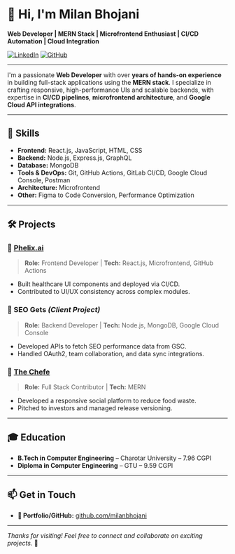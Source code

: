 # 👋 Hi, I'm Milan Bhojani

**Web Developer | MERN Stack | Microfrontend Enthusiast | CI/CD Automation | Cloud Integration**

[![LinkedIn](https://img.shields.io/badge/-LinkedIn-blue?style=flat-square&logo=linkedin&link=https://linkedin.com/in/milan-bhojani-889777234)](https://linkedin.com/in/milan-bhojani-889777234)
[![GitHub](https://img.shields.io/badge/-GitHub-000?style=flat-square&logo=github&link=https://github.com/milanbhojani)](https://github.com/milanbhojani)

---

I'm a passionate **Web Developer** with over **years of hands-on experience** in building full-stack applications using the **MERN stack**. I specialize in crafting responsive, high-performance UIs and scalable backends, with expertise in **CI/CD pipelines**, **microfrontend architecture**, and **Google Cloud API integrations**.

---

## 🧠 Skills

- **Frontend:** React.js, JavaScript, HTML, CSS
- **Backend:** Node.js, Express.js, GraphQL
- **Database:** MongoDB
- **Tools & DevOps:** Git, GitHub Actions, GitLab CI/CD, Google Cloud Console, Postman
- **Architecture:** Microfrontend
- **Other:** Figma to Code Conversion, Performance Optimization

---

## 🛠️ Projects

### 🔹 [Phelix.ai](https://www.phelix.ai/)
> **Role:** Frontend Developer | **Tech:** React.js, Microfrontend, GitHub Actions
- Built healthcare UI components and deployed via CI/CD.
- Contributed to UI/UX consistency across complex modules.

### 🔹 SEO Gets *(Client Project)*
> **Role:** Backend Developer | **Tech:** Node.js, MongoDB, Google Cloud Console
- Developed APIs to fetch SEO performance data from GSC.
- Handled OAuth2, team collaboration, and data sync integrations.

### 🔹 [The Chefe](https://thechefe.com/)
> **Role:** Full Stack Contributor | **Tech:** MERN
- Developed a responsive social platform to reduce food waste.
- Pitched to investors and managed release versioning.

---

## 🎓 Education

- **B.Tech in Computer Engineering** – Charotar University – 7.96 CGPI
- **Diploma in Computer Engineering** – GTU – 9.59 CGPI

---

## 📫 Get in Touch

- **🔗 Portfolio/GitHub:** [github.com/milanbhojani](https://github.com/milanbhojani)

---

_Thanks for visiting! Feel free to connect and collaborate on exciting projects._ 🚀
